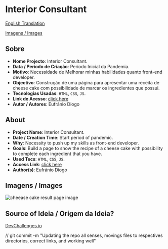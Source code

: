 # Interior Consultant


[English Translation](#english)

[Imagens / Images](#images)

## Sobre

- **Nome Projecto**: Interior Consultant.
- **Data / Período de Criação**: Período Inicial da Pandemia.
- **Motivo**: Necessidade de Melhorar minhas habilidades quanto front-end developer.
- **Objectivo**: Construção de uma página para apresentar uma receita de cheese cake com possibilidade de marcar os ingredientes que possui.
- **Tecnologias Usadas**: `HTML`, `CSS`, `JS`.
- **Link de Acesso**: [click here](https://eufraniodiogo.github.io/interior-design/)
- **Autor / Autores**: Eufránio Diogo



<h2 id="english">About</h2>

- **Project Name**: Interior Consultant.
- **Date / Creation Time**: Start period of pandemic.
- **Why**: Necessity to push up my skills as front-end developer.
- **Goals**: Build a page to show the recipe of a cheese cake with possibility to complete each ingredient that you have.
- **Used Tecs**: `HTML`, `CSS`, `JS`.
- **Access Link**: [click here](https://eufraniodiogo.github.io/interior-design/)
- **Author(s)**: Eufránio Diogo

<h2 id="images">Imagens / Images</h2>

![cheease cake result page image](IMG/)

## Source of Ideia / Origem da Ideia?
[DevChallenges.io](https://devchallenges.io)

// git commit -m "Updating the repo all senses, movings files to respectives directories, correct links, and working well"


